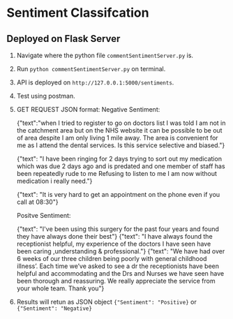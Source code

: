 # Sentiment Classifcation
## Deployed on Flask Server
1.  Navigate where the python file ```commentSentimentServer.py``` is.
2.  Run ```python commentSentimentServer.py``` on terminal.
3.  API is deployed on ```http://127.0.0.1:5000/sentiments```.
4.  Test using postman.
5.  GET REQUEST JSON format:
    Negative Sentiment:

    {"text":"when I tried to register to go on doctors list I was told I am not in the catchment area but on the NHS website it can be possible to be out of area despite I am only living 1 mile away. The area is convenient for me as I attend the dental services. Is this service selective and biased."}

    {"text": "I have been ringing for 2 days trying to sort out my medication which was due 2 days ago and is predated and one member of staff has been repeatedly rude to me Refusing to listen to me I am now without medication i really need."}

    {"text": "It is very hard to get an appointment on the phone even if you call at 08:30"}

    Positve Sentiment:

    {"text": "I've been using this surgery for the past four years and found they have always done their best"}
    {"text": "I have always found the receptionist helpful, my experience of the doctors I have seen have been caring ,understanding & professional."}
    {"text": "We have had over 6 weeks of our three children being poorly with general childhood illness’. Each time we’ve asked to see a dr the receptionists have been helpful and accommodating and the Drs and Nurses we have seen have been thorough and reassuring. We really appreciate the service from your whole team. Thank you"}


6. Results will retun as JSON object ```{"Sentiment": "Positive}``` or ```{"Sentiment": "Negative}```